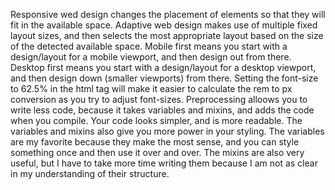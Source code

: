 Responsive wed design changes the placement of elements so that they will fit in the available space. Adaptive web design makes use of multiple fixed layout sizes, and then selects the most appropriate layout based on the size of the detected available space.
Mobile first means you start with a design/layout for a mobile viewport, and then design out from there. Desktop first means you start with a design/layout for a desktop viewport, and then design down (smaller viewports) from there.
Setting the font-size to 62.5% in the html tag will make it easier to calculate the rem to px conversion as you try to adjust font-sizes.
Preprocessing alloows you to write less code, because it takes variables and mixins, and adds the code when you compile. Your code looks simpler, and is more readable. The variables and mixins also give you more power in your styling.
The variables are my favorite because they make the most sense, and you can style something once and then use it over and over. The mixins are also very useful, but I have to take more time writing them because I am not as clear in my understanding of their structure.